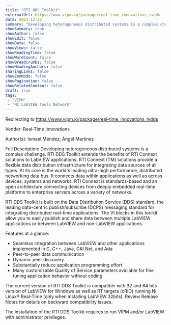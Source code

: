```yaml
---
title: "RTI DDS Toolkit"
externalUrl: https://www.vipm.io/package/real-time_innovations_lvdds
date: 2023-12-22
summary: "Developing heterogeneous distributed systems is a complex challenge."
showSummary: true
showAuthor: false
showEdit: false
showData: false
showViews: false
showReadingTime: false
showWordCount: false
showBreadcrumbs: false
showHeadingAnchors: false
sharingLinks: false
showZenMode: false
showPagination: false
showRelatedContent: false
draft: true
tags:
 - "VIPM"
 - "NI LabVIEW Tools Network"
---
```


Redirecting to https://www.vipm.io/package/real-time_innovations_lvdds

Vendor: Real-Time Innovations

Author(s): Ismael Méndez; Ángel Martínez
 
Full Description:
Developing heterogeneous distributed systems is a complex challenge. RTI DDS Toolkit extends the benefits of RTI Connext solutions to LabVIEW applications. RTI Connext (TM) solutions provide a flexible data distribution infrastructure for integrating data sources of all types. At its core is the world's leading ultra-high performance, distributed networking data bus. It connects data within applications as well as across devices, systems and networks. RTI Connext is standards-based and an open architecture connecting devices from deeply embedded real-time platforms to enterprise servers across a variety of networks.


RTI DDS Toolkit is built on the Data Distribution Service (DDS) standard, the leading data-centric publish/subscribe (DCPS) messaging standard for integrating distributed real-time applications. The VI blocks in this toolkit allow you to easily publish and share data between multiple LabVIEW applications or between LabVIEW and non-LabVIEW applications. 

Features at a glance:
- Seamless integration between LabVIEW and other applications implemented in C, C++, Java, C#/.Net, and Ada
- Peer-to-peer data communication
- Dynamic peer discovery
- Substantially reduce application programming effort
- Many customizable Quality of Service parameters available for fine tuning application behavior without coding


The current version of RTI DDS Toolkit is compatible with 32 and 64 bits version of LabVIEW for Windows as well as RT targets (cRIO) running NI Linux® Real-Time (only when installing LabVIEW 32bits). Review Release Notes for details on backward compatibility issues.

The installation of the RTI DDS Toolkit requires to run VIPM and/or LabVIEW with administrator privileges.